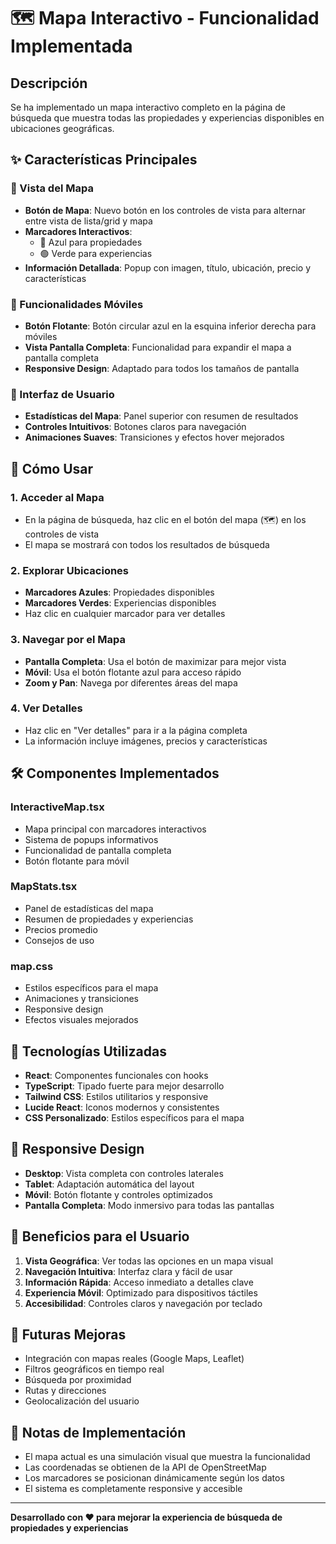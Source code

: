 # 🗺️ Mapa Interactivo - Funcionalidad Implementada

## Descripción
Se ha implementado un mapa interactivo completo en la página de búsqueda que muestra todas las propiedades y experiencias disponibles en ubicaciones geográficas.

## ✨ Características Principales

### 🎯 Vista del Mapa
- **Botón de Mapa**: Nuevo botón en los controles de vista para alternar entre vista de lista/grid y mapa
- **Marcadores Interactivos**: 
  - 🔵 Azul para propiedades
  - 🟢 Verde para experiencias
- **Información Detallada**: Popup con imagen, título, ubicación, precio y características

### 📱 Funcionalidades Móviles
- **Botón Flotante**: Botón circular azul en la esquina inferior derecha para móviles
- **Vista Pantalla Completa**: Funcionalidad para expandir el mapa a pantalla completa
- **Responsive Design**: Adaptado para todos los tamaños de pantalla

### 🎨 Interfaz de Usuario
- **Estadísticas del Mapa**: Panel superior con resumen de resultados
- **Controles Intuitivos**: Botones claros para navegación
- **Animaciones Suaves**: Transiciones y efectos hover mejorados

## 🚀 Cómo Usar

### 1. Acceder al Mapa
- En la página de búsqueda, haz clic en el botón del mapa (🗺️) en los controles de vista
- El mapa se mostrará con todos los resultados de búsqueda

### 2. Explorar Ubicaciones
- **Marcadores Azules**: Propiedades disponibles
- **Marcadores Verdes**: Experiencias disponibles
- Haz clic en cualquier marcador para ver detalles

### 3. Navegar por el Mapa
- **Pantalla Completa**: Usa el botón de maximizar para mejor vista
- **Móvil**: Usa el botón flotante azul para acceso rápido
- **Zoom y Pan**: Navega por diferentes áreas del mapa

### 4. Ver Detalles
- Haz clic en "Ver detalles" para ir a la página completa
- La información incluye imágenes, precios y características

## 🛠️ Componentes Implementados

### InteractiveMap.tsx
- Mapa principal con marcadores interactivos
- Sistema de popups informativos
- Funcionalidad de pantalla completa
- Botón flotante para móvil

### MapStats.tsx
- Panel de estadísticas del mapa
- Resumen de propiedades y experiencias
- Precios promedio
- Consejos de uso

### map.css
- Estilos específicos para el mapa
- Animaciones y transiciones
- Responsive design
- Efectos visuales mejorados

## 🔧 Tecnologías Utilizadas

- **React**: Componentes funcionales con hooks
- **TypeScript**: Tipado fuerte para mejor desarrollo
- **Tailwind CSS**: Estilos utilitarios y responsive
- **Lucide React**: Iconos modernos y consistentes
- **CSS Personalizado**: Estilos específicos para el mapa

## 📱 Responsive Design

- **Desktop**: Vista completa con controles laterales
- **Tablet**: Adaptación automática del layout
- **Móvil**: Botón flotante y controles optimizados
- **Pantalla Completa**: Modo inmersivo para todas las pantallas

## 🎯 Beneficios para el Usuario

1. **Vista Geográfica**: Ver todas las opciones en un mapa visual
2. **Navegación Intuitiva**: Interfaz clara y fácil de usar
3. **Información Rápida**: Acceso inmediato a detalles clave
4. **Experiencia Móvil**: Optimizado para dispositivos táctiles
5. **Accesibilidad**: Controles claros y navegación por teclado

## 🔮 Futuras Mejoras

- Integración con mapas reales (Google Maps, Leaflet)
- Filtros geográficos en tiempo real
- Búsqueda por proximidad
- Rutas y direcciones
- Geolocalización del usuario

## 📝 Notas de Implementación

- El mapa actual es una simulación visual que muestra la funcionalidad
- Las coordenadas se obtienen de la API de OpenStreetMap
- Los marcadores se posicionan dinámicamente según los datos
- El sistema es completamente responsive y accesible

---

**Desarrollado con ❤️ para mejorar la experiencia de búsqueda de propiedades y experiencias**
